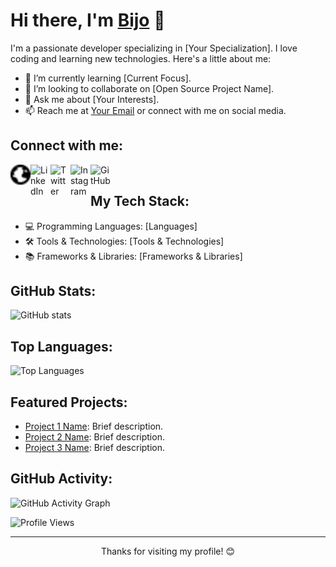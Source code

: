<!-- Your Name -->
# Hi there, I'm [Bijo](https://yourwebsite.com) 👋

<!-- Introduction -->
I'm a passionate developer specializing in [Your Specialization]. I love coding and learning new technologies. Here's a little about me:

- 🌱 I’m currently learning [Current Focus].
- 👯 I’m looking to collaborate on [Open Source Project Name].
- 💬 Ask me about [Your Interests].
- 📫 Reach me at [Your Email](mailto:bijopulickassery@example.com) or connect with me on social media.

<!-- Connect with Me -->
## Connect with me:

[<img align="left" alt="Website" width="32px" src="https://raw.githubusercontent.com/iconic/open-iconic/master/svg/globe.svg" />](https://yourwebsite.com)
[<img align="left" alt="LinkedIn" width="32px" src="https://raw.githubusercontent.com/iconic/open-iconic/master/svg/linkedin.svg" />](https://www.linkedin.com/in/yourname)
[<img align="left" alt="Twitter" width="32px" src="https://raw.githubusercontent.com/iconic/open-iconic/master/svg/twitter.svg" />](https://twitter.com/yourusername)
[<img align="left" alt="Instagram" width="32px" src="https://raw.githubusercontent.com/iconic/open-iconic/master/svg/instagram.svg" />](https://www.instagram.com/yourusername)
[<img align="left" alt="GitHub" width="32px" src="https://raw.githubusercontent.com/iconic/open-iconic/master/svg/github.svg" />](https://github.com/yourusername)

<br />

<!-- Tech Stack -->
## My Tech Stack:

- 💻 Programming Languages: [Languages]
- 🛠️ Tools & Technologies: [Tools & Technologies]
- 📚 Frameworks & Libraries: [Frameworks & Libraries]

<!-- GitHub Stats -->
## GitHub Stats:

![GitHub stats](https://github-readme-stats.vercel.app/api?username=yourusername&show_icons=true&count_private=true&hide=issues,contribs&theme=radical)

<!-- Top Languages -->
## Top Languages:

![Top Languages](https://github-readme-stats.vercel.app/api/top-langs/?username=yourusername&layout=compact&theme=radical)

<!-- Projects -->
## Featured Projects:

- [Project 1 Name](https://github.com/yourusername/Project-1): Brief description.
- [Project 2 Name](https://github.com/yourusername/Project-2): Brief description.
- [Project 3 Name](https://github.com/yourusername/Project-3): Brief description.

<!-- GitHub Activity Graph -->
## GitHub Activity:

![GitHub Activity Graph](https://activity-graph.herokuapp.com/graph?username=yourusername&theme=github)

<!-- Visitor Counter -->
![Profile Views](https://komarev.com/ghpvc/?username=yourusername)

<!-- Footer -->
<hr />
<p align="center">Thanks for visiting my profile! 😊</p>
